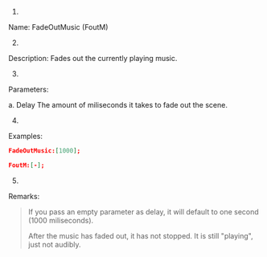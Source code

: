 1. 
Name: FadeOutMusic (FoutM)


2. 
Description: Fades out the currently playing music.


3. 
Parameters:


a. 
Delay
     The amount of miliseconds it takes to fade out the scene.


4. 
Examples:
```json
FadeOutMusic:[1000];

FoutM:[-];
```

 



5. 
Remarks:

> If you pass an empty parameter as delay, it will default to one second (1000 miliseconds).
> 
> After the music has faded out, it has not stopped. It is still "playing", just not audibly.